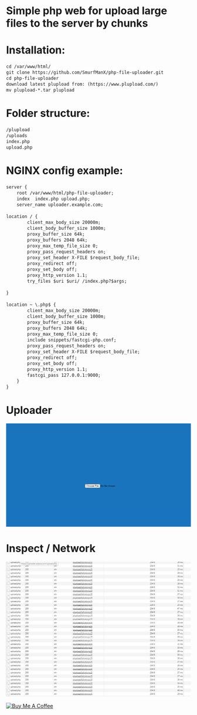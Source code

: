 # Simple  php web for upload large files to the server by chunks

# Installation:

```
cd /var/www/html/
git clone https://github.com/SmurfManX/php-file-uploader.git
cd php-file-uploader
download latest plupload from: (https://www.plupload.com/)
mv plupload-*.tar plupload 
```


# Folder structure:
```
/plupload
/uploads
index.php
upload.php
```
# NGINX config example:
```
server {
    root /var/www/html/php-file-uploader;
    index  index.php upload.php;
    server_name uploader.example.com;

location / {
        client_max_body_size 20000m;
        client_body_buffer_size 1000m;
        proxy_buffer_size 64k;
        proxy_buffers 2048 64k;
        proxy_max_temp_file_size 0;
        proxy_pass_request_headers on;
        proxy_set_header X-FILE $request_body_file;
        proxy_redirect off;
        proxy_set_body off;
        proxy_http_version 1.1;
        try_files $uri $uri/ /index.php?$args;

}

location ~ \.php$ {
        client_max_body_size 20000m;
        client_body_buffer_size 1000m;
        proxy_buffer_size 64k;
        proxy_buffers 2048 64k;
        proxy_max_temp_file_size 0;
        include snippets/fastcgi-php.conf;
        proxy_pass_request_headers on;
        proxy_set_header X-FILE $request_body_file;
        proxy_redirect off;
        proxy_set_body off;
        proxy_http_version 1.1;
        fastcgi_pass 127.0.0.1:9000;
    }
}
```
# Uploader
![plot](./uploader.png)

# Inspect / Network
![plot](./inspect.png)

<a href="https://www.buymeacoffee.com/smurfmanx" target="_blank"><img src="https://cdn.buymeacoffee.com/buttons/default-orange.png" alt="Buy Me A Coffee" height="41" width="174"></a>

